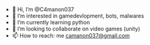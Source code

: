 - 👋 Hi, I’m @C4manon037
- 👀 I’m interested in gamedevlopment, bots, malwares
- 🌱 I’m currently learning python
- 💞️ I’m looking to collaborate on video games (unity)
- 📫 How to reach: me camanon037@gmail.com

